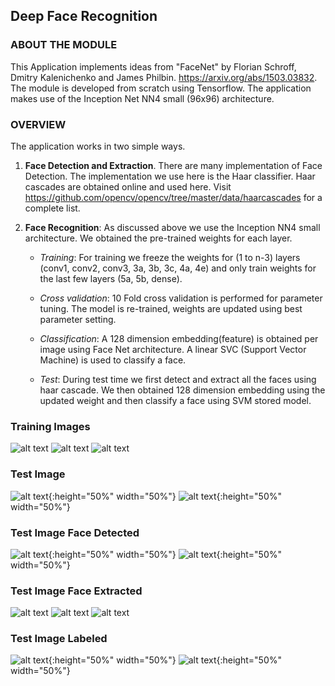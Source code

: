 
## Deep Face Recognition

### ABOUT THE MODULE
This Application implements ideas from "FaceNet" by Florian Schroff, Dmitry Kalenichenko and James Philbin. https://arxiv.org/abs/1503.03832. The module is developed from scratch using Tensorflow. The application makes use of the Inception Net NN4 small (96x96) architecture.


### OVERVIEW
The application works in two simple ways.

1. **Face Detection and Extraction**. There are many implementation of Face Detection. The implementation we use here is the Haar classifier. Haar cascades are obtained online and used here. Visit https://github.com/opencv/opencv/tree/master/data/haarcascades for a complete list.
  
2. **Face Recognition**: As discussed above we use the Inception NN4 small architecture. We obtained the pre-trained weights for each layer. 

   * *Training*: For training we freeze the weights for (1 to n-3) layers (conv1, conv2, conv3, 3a, 3b, 3c, 4a, 4e) and only train weights for the last few layers (5a, 5b, dense). 
   
   * *Cross validation*: 10 Fold cross validation is performed for parameter tuning. The model is re-trained, weights are updated using best parameter setting.
   
   * *Classification*: A 128 dimension embedding(feature) is obtained per image using Face Net architecture. A linear SVC (Support Vector Machine) is used to classify a face. 
   
   * *Test*: During test time we first detect and extract all the faces using haar cascade. We then obtained 128 dimension embedding using the updated weight and then classify a face using SVM stored model.

### Training Images
![alt text](https://github.com/Sardhendu/DeepFaceRecognition/blob/master/images/sample_training_image/37.jpg)
![alt text](https://github.com/Sardhendu/DeepFaceRecognition/blob/master/images/sample_training_image/4.jpg)
![alt text](https://github.com/Sardhendu/DeepFaceRecognition/blob/master/images/sample_training_image/5.jpg)

### Test Image
![alt text](https://github.com/Sardhendu/DeepFaceRecognition/blob/master/images/face_snapshot/img2.jpg){:height="50%" width="50%"}
![alt text](https://github.com/Sardhendu/DeepFaceRecognition/blob/master/images/face_snapshot/img4.jpg){:height="50%" width="50%"}

### Test Image Face Detected
![alt text](https://github.com/Sardhendu/DeepFaceRecognition/blob/master/images/face_detection/img2.jpg){:height="50%" width="50%"}
![alt text](https://github.com/Sardhendu/DeepFaceRecognition/blob/master/images/face_detection/img4.jpg){:height="50%" width="50%"}

### Test Image Face Extracted
![alt text](https://github.com/Sardhendu/DeepFaceRecognition/blob/master/images/face_extracted/img2_0.jpg)
![alt text](https://github.com/Sardhendu/DeepFaceRecognition/blob/master/images/face_extracted/img2_1.jpg)
![alt text](https://github.com/Sardhendu/DeepFaceRecognition/blob/master/images/face_extracted/img4_0.jpg)

### Test Image Labeled
![alt text](https://github.com/Sardhendu/DeepFaceRecognition/blob/master/images/face_detection_labeled/img2.jpg){:height="50%" width="50%"}
![alt text](https://github.com/Sardhendu/DeepFaceRecognition/blob/master/images/face_detection_labeled/img4.jpg){:height="50%" width="50%"}